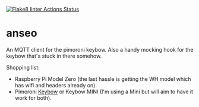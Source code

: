 [![Flake8 linter Actions Status](https://github.com/gerrowadat/anseo/workflows/Flake8%20linter/badge.svg)](https://github.com/gerrowadat/anseo/actions)
# anseo
An MQTT client for the pimoroni keybow. Also a handy mocking hook for the keybow that's stuck in there somehow.

Shopping list:
  - Raspberry Pi Model Zero (the last hassle is getting the WH model which has wifi and headers already on).
  - Pimoroni [Keybow](https://shop.pimoroni.com/products/keybow) or Keybow MINI (I'm using a Mini but will aim to have it work for both).
